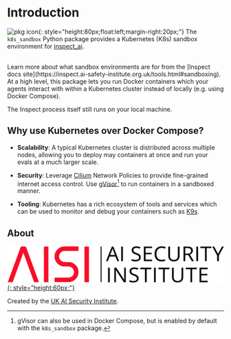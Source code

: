 # Introduction

![pkg icon](assets/icon-dark.png){: style="height:80px;float:left;margin-right:20px;"}
The `k8s_sandbox` Python package provides a Kubernetes (K8s) sandbox environment for
[inspect_ai](https://inspect.ai-safety-institute.org.uk/).

<br>
Learn more about what sandbox environments are for from the [Inspect docs
site](https://inspect.ai-safety-institute.org.uk/tools.html#sandboxing). At a high
level, this package lets you run Docker containers which your agents interact with
within a Kubernetes cluster instead of locally (e.g. using Docker Compose).

The Inspect process itself still runs on your local machine.

## Why use Kubernetes over Docker Compose?

* **Scalability**: A typical Kubernetes cluster is distributed across multiple nodes,
  allowing you to deploy may containers at once and run your evals at a much larger
  scale.
* **Security**: Leverage [Cilium](https://cilium.io/) Network Policies to provide
  fine-grained internet access control. Use [gVisor](https://gvisor.dev/)[^1] to run
  containers in a sandboxed manner.

* **Tooling**: Kubernetes has a rich ecosystem of tools and services which can be used
  to monitor and debug your containers such as [K9s](https://k9scli.io/).


## About

[![AISI Logo](assets/aisi-logo.svg){: style="height:60px;"}](https://www.aisi.gov.uk/)

Created by the [UK AI Security Institute](https://aisi.gov.uk/).

[^1]: gVisor can also be used in Docker Compose, but is enabled by default with the
    `k8s_sandbox` package.
